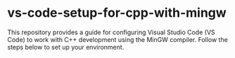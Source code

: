 # vs-code-setup-for-cpp-with-mingw
This repository provides a guide for configuring Visual Studio Code (VS Code) to work with C++ development using the MinGW compiler. Follow the steps below to set up your environment.
